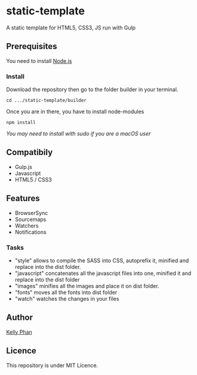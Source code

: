 # static-template
A static template for HTML5, CSS3, JS run with Gulp


## Prerequisites
You need to install [Node.js](https://nodejs.org/en/)


### Install
Download the repository then go to the folder builder in your terminal.

```
cd .../static-template/builder
```

Once you are in there, you have to install node-modules

```
npm install
```
*You may need to install with sudo if you are a macOS user*



## Compatibily
* Gulp.js
* Javascript
* HTML5 / CSS3


## Features
* BrowserSync
* Sourcemaps
* Watchers
* Notifications


### Tasks
* "style" allows to compile the SASS into CSS, autoprefix it, minified and replace into the dist folder.
* "javascript" concatenates all the javascript files into one, minified it and replace into the dist folder
* "images" minifies all the images and place it on dist folder.
* "fonts" moves all the fonts into dist folder
* "watch" watches the changes in your files


## Author
[Kelly Phan](http://kellyphan.fr)


## Licence
This repository is under MIT Licence.
